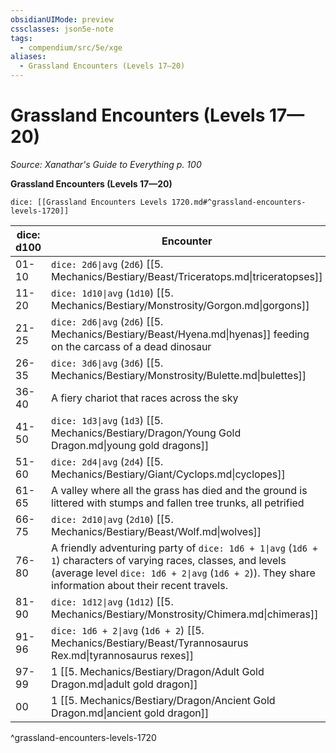 ```yaml
---
obsidianUIMode: preview
cssclasses: json5e-note
tags:
  - compendium/src/5e/xge
aliases:
  - Grassland Encounters (Levels 17—20)
---
```

# Grassland Encounters (Levels 17—20)
*Source: Xanathar's Guide to Everything p. 100* 

**Grassland Encounters (Levels 17—20)**

`dice: [[Grassland Encounters Levels 1720.md#^grassland-encounters-levels-1720]]`

| dice: d100 | Encounter |
|------------|-----------|
| 01-10 | `dice: 2d6\|avg` (`2d6`) [[5. Mechanics/Bestiary/Beast/Triceratops.md\|triceratopses]] |
| 11-20 | `dice: 1d10\|avg` (`1d10`) [[5. Mechanics/Bestiary/Monstrosity/Gorgon.md\|gorgons]] |
| 21-25 | `dice: 2d6\|avg` (`2d6`) [[5. Mechanics/Bestiary/Beast/Hyena.md\|hyenas]] feeding on the carcass of a dead dinosaur |
| 26-35 | `dice: 3d6\|avg` (`3d6`) [[5. Mechanics/Bestiary/Monstrosity/Bulette.md\|bulettes]] |
| 36-40 | A fiery chariot that races across the sky |
| 41-50 | `dice: 1d3\|avg` (`1d3`) [[5. Mechanics/Bestiary/Dragon/Young Gold Dragon.md\|young gold dragons]] |
| 51-60 | `dice: 2d4\|avg` (`2d4`) [[5. Mechanics/Bestiary/Giant/Cyclops.md\|cyclopes]] |
| 61-65 | A valley where all the grass has died and the ground is littered with stumps and fallen tree trunks, all petrified |
| 66-75 | `dice: 2d10\|avg` (`2d10`) [[5. Mechanics/Bestiary/Beast/Wolf.md\|wolves]] |
| 76-80 | A friendly adventuring party of `dice: 1d6 + 1\|avg` (`1d6 + 1`) characters of varying races, classes, and levels (average level `dice: 1d6 + 2\|avg` (`1d6 + 2`)). They share information about their recent travels. |
| 81-90 | `dice: 1d12\|avg` (`1d12`) [[5. Mechanics/Bestiary/Monstrosity/Chimera.md\|chimeras]] |
| 91-96 | `dice: 1d6 + 2\|avg` (`1d6 + 2`) [[5. Mechanics/Bestiary/Beast/Tyrannosaurus Rex.md\|tyrannosaurus rexes]] |
| 97-99 | 1 [[5. Mechanics/Bestiary/Dragon/Adult Gold Dragon.md\|adult gold dragon]] |
| 00 | 1 [[5. Mechanics/Bestiary/Dragon/Ancient Gold Dragon.md\|ancient gold dragon]] |
^grassland-encounters-levels-1720
